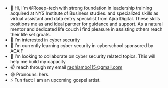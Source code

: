 - 👋 Hi, I’m @Rosep-tech with strong foundation in leadership training acquired at NYS Institute of Business studies. and specialized skills as virtual assistant and data entry specialist from Ajira Digital. These skills positions me as and ideal partner for guidance and support. As a natural mentor and dedicated life couch i find pleasure in assisting others reach their life set groals.
- 👀 I’m interested in cyber security
- 🌱 I’m currently learning cyber security in cyberschool sponsored by ACAIF
- 💞️ I’m looking to collaborate on cyber security related topics. This will help me build my capacity
- 📫 reach through my email radhiambo115@gmail.com
- 😄 Pronouns: hers
- ⚡ Fun fact: I am an upcoming gospel artist.

<!---
Rosep-tech/Rosep-tech is a ✨ special ✨ repository because its `README.md` (this file) appears on your GitHub profile.
You can click the Preview link to take a look at your changes.
--->
